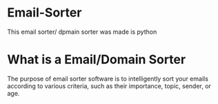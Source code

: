 # Email-Sorter
This email sorter/ dpmain sorter was made is python
# What is a Email/Domain Sorter
The purpose of email sorter software is to intelligently sort your emails according to various criteria, such as their importance, topic, sender, or age.
